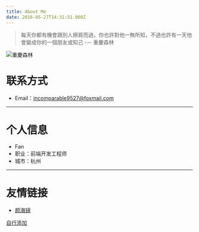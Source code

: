```yaml
---
title: About Me
date: 2016-05-27T14:31:51.000Z
---
```

>  每天你都有機會跟別人擦肩而過，你也許對他一無所知，不過也許有一天他會變成你的一個朋友或知己
--- 重慶森林

![重慶森林](https://static.alili.tech/images/awe.jpg)

# 联系方式

- Email：incomparable9527@foxmail.com

---

# 个人信息

 - Fan
 - 职业：前端开发工程师
 - 城市：杭州
---



# 友情链接
 - [颜海镜](https://yanhaijing.com/)
 
[自行添加](https://github.com/Fantasy9527/alili.tech/blob/master/source/about/index.md)